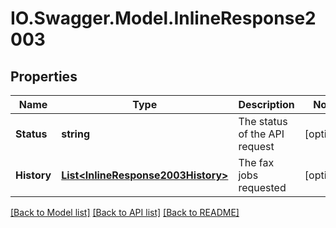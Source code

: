 # IO.Swagger.Model.InlineResponse2003
## Properties

Name | Type | Description | Notes
------------ | ------------- | ------------- | -------------
**Status** | **string** | The status of the API request | [optional] 
**History** | [**List&lt;InlineResponse2003History&gt;**](InlineResponse2003History.md) | The fax jobs requested | [optional] 

[[Back to Model list]](../README.md#documentation-for-models) [[Back to API list]](../README.md#documentation-for-api-endpoints) [[Back to README]](../README.md)


